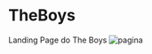 # TheBoys
 Landing Page do The Boys
![pagina](https://user-images.githubusercontent.com/108037819/181923688-b83c914c-115a-4389-9e59-ef77e9b9d9b5.png)
